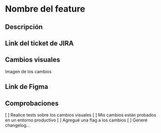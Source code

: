 # Nombre del feature

## Descripción

## Link del ticket de JIRA

## Cambios visuales
Imagen de los cambios

## Link de Figma

## Comprobaciones

[ ] Realice tests sobre los cambios visuales
[ ] Mis cambios están probados en un entorno productivo
[ ] Agregué una flag a los cambios
[ ] Generé changelog... 